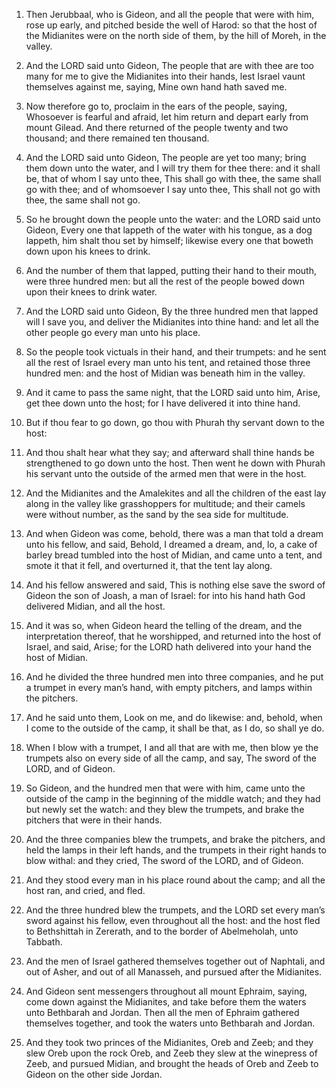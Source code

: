 1. Then Jerubbaal, who is Gideon, and all the people that were with
him, rose up early, and pitched beside the well of Harod: so that the
host of the Midianites were on the north side of them, by the hill of
Moreh, in the valley.

2. And the LORD said unto Gideon, The people that are with thee are
too many for me to give the Midianites into their hands, lest Israel
vaunt themselves against me, saying, Mine own hand hath saved me.

3. Now therefore go to, proclaim in the ears of the people, saying,
Whosoever is fearful and afraid, let him return and depart early from
mount Gilead. And there returned of the people twenty and two
thousand; and there remained ten thousand.

4. And the LORD said unto Gideon, The people are yet too many; bring
them down unto the water, and I will try them for thee there: and it
shall be, that of whom I say unto thee, This shall go with thee, the
same shall go with thee; and of whomsoever I say unto thee, This shall
not go with thee, the same shall not go.

5. So he brought down the people unto the water: and the LORD said
unto Gideon, Every one that lappeth of the water with his tongue, as a
dog lappeth, him shalt thou set by himself; likewise every one that
boweth down upon his knees to drink.

6. And the number of them that lapped, putting their hand to their
mouth, were three hundred men: but all the rest of the people bowed
down upon their knees to drink water.

7. And the LORD said unto Gideon, By the three hundred men that
lapped will I save you, and deliver the Midianites into thine hand:
and let all the other people go every man unto his place.

8. So the people took victuals in their hand, and their trumpets: and
he sent all the rest of Israel every man unto his tent, and retained
those three hundred men: and the host of Midian was beneath him in the
valley.

9. And it came to pass the same night, that the LORD said unto him,
Arise, get thee down unto the host; for I have delivered it into thine
hand.

10. But if thou fear to go down, go thou with Phurah thy servant down
to the host:

11. And thou shalt hear what they say; and afterward
shall thine hands be strengthened to go down unto the host. Then went
he down with Phurah his servant unto the outside of the armed men that
were in the host.

12. And the Midianites and the Amalekites and all the children of the
east lay along in the valley like grasshoppers for multitude; and
their camels were without number, as the sand by the sea side for
multitude.

13. And when Gideon was come, behold, there was a man that told a
dream unto his fellow, and said, Behold, I dreamed a dream, and, lo, a
cake of barley bread tumbled into the host of Midian, and came unto a
tent, and smote it that it fell, and overturned it, that the tent lay
along.

14. And his fellow answered and said, This is nothing else save the
sword of Gideon the son of Joash, a man of Israel: for into his hand
hath God delivered Midian, and all the host.

15. And it was so, when Gideon heard the telling of the dream, and
the interpretation thereof, that he worshipped, and returned into the
host of Israel, and said, Arise; for the LORD hath delivered into your
hand the host of Midian.

16. And he divided the three hundred men into three companies, and he
put a trumpet in every man’s hand, with empty pitchers, and lamps
within the pitchers.

17. And he said unto them, Look on me, and do likewise: and, behold,
when I come to the outside of the camp, it shall be that, as I do, so
shall ye do.

18. When I blow with a trumpet, I and all that are with me, then blow
ye the trumpets also on every side of all the camp, and say, The sword
of the LORD, and of Gideon.

19. So Gideon, and the hundred men that were with him, came unto the
outside of the camp in the beginning of the middle watch; and they had
but newly set the watch: and they blew the trumpets, and brake the
pitchers that were in their hands.

20. And the three companies blew the trumpets, and brake the
pitchers, and held the lamps in their left hands, and the trumpets in
their right hands to blow withal: and they cried, The sword of the
LORD, and of Gideon.

21. And they stood every man in his place round about the camp; and
all the host ran, and cried, and fled.

22. And the three hundred blew the trumpets, and the LORD set every
man’s sword against his fellow, even throughout all the host: and the
host fled to Bethshittah in Zererath, and to the border of
Abelmeholah, unto Tabbath.

23. And the men of Israel gathered themselves together out of
Naphtali, and out of Asher, and out of all Manasseh, and pursued after
the Midianites.

24. And Gideon sent messengers throughout all mount Ephraim, saying,
come down against the Midianites, and take before them the waters unto
Bethbarah and Jordan. Then all the men of Ephraim gathered themselves
together, and took the waters unto Bethbarah and Jordan.

25. And they took two princes of the Midianites, Oreb and Zeeb; and
they slew Oreb upon the rock Oreb, and Zeeb they slew at the winepress
of Zeeb, and pursued Midian, and brought the heads of Oreb and Zeeb to
Gideon on the other side Jordan.